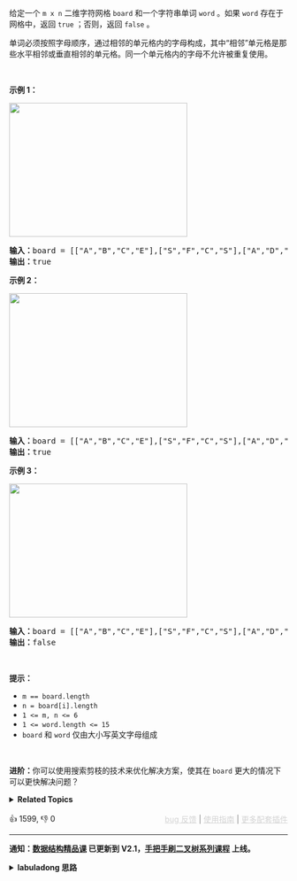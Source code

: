 <p>给定一个&nbsp;<code>m x n</code> 二维字符网格&nbsp;<code>board</code> 和一个字符串单词&nbsp;<code>word</code> 。如果&nbsp;<code>word</code> 存在于网格中，返回 <code>true</code> ；否则，返回 <code>false</code> 。</p>

<p>单词必须按照字母顺序，通过相邻的单元格内的字母构成，其中“相邻”单元格是那些水平相邻或垂直相邻的单元格。同一个单元格内的字母不允许被重复使用。</p>

<p>&nbsp;</p>

<p><strong>示例 1：</strong></p> 
<img alt="" src="https://assets.leetcode.com/uploads/2020/11/04/word2.jpg" style="width: 322px; height: 242px;" /> 
<pre>
<strong>输入：</strong>board = [["A","B","C","E"],["S","F","C","S"],["A","D","E","E"]], word = "ABCCED"
<strong>输出：</strong>true
</pre>

<p><strong>示例 2：</strong></p> 
<img alt="" src="https://assets.leetcode.com/uploads/2020/11/04/word-1.jpg" style="width: 322px; height: 242px;" /> 
<pre>
<strong>输入：</strong>board = [["A","B","C","E"],["S","F","C","S"],["A","D","E","E"]], word = "SEE"
<strong>输出：</strong>true
</pre>

<p><strong>示例 3：</strong></p> 
<img alt="" src="https://assets.leetcode.com/uploads/2020/10/15/word3.jpg" style="width: 322px; height: 242px;" /> 
<pre>
<strong>输入：</strong>board = [["A","B","C","E"],["S","F","C","S"],["A","D","E","E"]], word = "ABCB"
<strong>输出：</strong>false
</pre>

<p>&nbsp;</p>

<p><strong>提示：</strong></p>

<ul> 
 <li><code>m == board.length</code></li> 
 <li><code>n = board[i].length</code></li> 
 <li><code>1 &lt;= m, n &lt;= 6</code></li> 
 <li><code>1 &lt;= word.length &lt;= 15</code></li> 
 <li><code>board</code> 和 <code>word</code> 仅由大小写英文字母组成</li> 
</ul>

<p>&nbsp;</p>

<p><strong>进阶：</strong>你可以使用搜索剪枝的技术来优化解决方案，使其在 <code>board</code> 更大的情况下可以更快解决问题？</p>

<details><summary><strong>Related Topics</strong></summary>数组 | 回溯 | 矩阵</details><br>

<div>👍 1599, 👎 0<span style='float: right;'><span style='color: gray;'><a href='https://github.com/labuladong/fucking-algorithm/discussions/939' target='_blank' style='color: lightgray;text-decoration: underline;'>bug 反馈</a> | <a href='https://labuladong.gitee.io/article/fname.html?fname=jb插件简介' target='_blank' style='color: lightgray;text-decoration: underline;'>使用指南</a> | <a href='https://labuladong.github.io/algo/images/others/%E5%85%A8%E5%AE%B6%E6%A1%B6.jpg' target='_blank' style='color: lightgray;text-decoration: underline;'>更多配套插件</a></span></span></div>

<div id="labuladong"><hr>

**通知：[数据结构精品课](https://aep.h5.xeknow.com/s/1XJHEO) 已更新到 V2.1，[手把手刷二叉树系列课程](https://aep.xet.tech/s/3YGcq3) 上线。**

<details><summary><strong>labuladong 思路</strong></summary>

## 基本思路

这道题和 [一文秒杀所有岛屿题目](https://labuladong.github.io/article/fname.html?fname=岛屿题目) 中讲到的题目非常类似，用 DFS 算法暴力搜索就行了。

注意我们要对已经匹配过的字符做标记，比如用 [图论算法基础](https://labuladong.github.io/article/fname.html?fname=图) 中讲到的 `visited` 数组，或者使用其他方法标记 `board` 中已经匹配过的字符。

如果不做标记的话会出现错误的结果，比如这个测试用例：

```java
[["A","B","C","E"],
 ["S","F","C","S"],
 ["A","D","E","E"]]
```

你如果在其中搜索 `"ABCB"`，按道理不应该搜到，但如果你不对已经匹配过的字符做标记的话，算法可能匹配了第一行前三列的 `"ABC"` 之后又回头匹配了第二列的 `"B"`，导致出现错误的结果。

我就用加负号的方式标记已经匹配过的字符，来避免走回头路，具体看代码吧。

**标签：[DFS 算法](https://mp.weixin.qq.com/mp/appmsgalbum?__biz=MzAxODQxMDM0Mw==&action=getalbum&album_id=2122002916411604996)**

## 解法代码

提示：🟢 标记的是我写的解法代码，🤖 标记的是 chatGPT 翻译的多语言解法代码。如有错误，可以 [点这里](https://github.com/labuladong/fucking-algorithm/issues/1113) 反馈和修正。

<div class="tab-panel"><div class="tab-nav">
<button data-tab-item="cpp" class="tab-nav-button btn " data-tab-group="default" onclick="switchTab(this)">cpp🤖</button>

<button data-tab-item="python" class="tab-nav-button btn " data-tab-group="default" onclick="switchTab(this)">python🤖</button>

<button data-tab-item="java" class="tab-nav-button btn active" data-tab-group="default" onclick="switchTab(this)">java🟢</button>

<button data-tab-item="go" class="tab-nav-button btn " data-tab-group="default" onclick="switchTab(this)">go🤖</button>

<button data-tab-item="javascript" class="tab-nav-button btn " data-tab-group="default" onclick="switchTab(this)">javascript🤖</button>
</div><div class="tab-content">
<div data-tab-item="cpp" class="tab-item " data-tab-group="default"><div class="highlight">

```cpp
// 注意：cpp 代码由 chatGPT🤖 根据我的 java 代码翻译，旨在帮助不同背景的读者理解算法逻辑。
// 本代码已经通过力扣的测试用例，应该可直接成功提交。

class Solution {
    bool found = false;
public:
    bool exist(vector<vector<char>>& board, string word) {
        int m = board.size(), n = board[0].size();
        for (int i = 0; i < m; i++) {
            for (int j = 0; j < n; j++) {
                dfs(board, i, j, word, 0);
                if (found) {  // 如果找到了一个答案，直接返回true
                    return true;
                }
            }
        }
        return false;  // 没有找到答案，返回false
    }

    // 从 (i, j) 开始向四周搜索，试图匹配 word[p..]
    void dfs(vector<vector<char>>& board, int i, int j, string& word, int p) {
        if (p == word.size()) {  // 整个word已经被匹配完，找到了一个答案
            found = true;
            return;
        }
        if (found) {  // 已经找到了一个答案，不用再搜索了
            return;
        }
        int m = board.size(), n = board[0].size();
        if (i < 0 || j < 0 || i >= m || j >= n) {  // 在边界之外，返回
            return;
        }
        if (board[i][j] != word[p]) {  // 与当前字符不匹配，返回
            return;
        }

        // 因为之前匹配的字符不能重复匹配，所以我们给它们添加一个负号标记
        board[i][j] = (char)(-board[i][j]);
        dfs(board, i + 1, j, word, p + 1);  // 向下搜索
        dfs(board, i, j + 1, word, p + 1);  // 向右搜索
        dfs(board, i - 1, j, word, p + 1);  // 向上搜索
        dfs(board, i, j - 1, word, p + 1);  // 向左搜索
        board[i][j] = (char)(-board[i][j]);  // 回溯当前字符
    }
};
```

</div></div>

<div data-tab-item="python" class="tab-item " data-tab-group="default"><div class="highlight">

```python
# 注意：python 代码由 chatGPT🤖 根据我的 java 代码翻译，旨在帮助不同背景的读者理解算法逻辑。
# 本代码还未经过力扣测试，仅供参考，如有疑惑，可以参照我写的 java 代码对比查看。

class Solution:
    def __init__(self):
        self.found = False
    
    def exist(self, board: List[List[str]], word: str) -> bool:
        m, n = len(board), len(board[0])
        for i in range(m):
            for j in range(n):
                self.dfs(board, i, j, word, 0)
                # 如果找到了一个答案，则直接返回True
                if self.found:
                    return True
        return False
    
    # 从 (i, j) 开始向四周搜索，试图匹配 word[p..]
    def dfs(self, board, i, j, word, p):
        if p == len(word):
            # 整个 word 已经被匹配完，找到了一个答案
            self.found = True
            return
        if self.found:
            # 已经找到了一个答案，不用再搜索了
            return
        m, n = len(board), len(board[0])
        if i < 0 or j < 0 or i >= m or j >= n:
            return
        if board[i][j] != word[p]:
            return
        
        # 已经匹配过的字符，我们给它添一个负号作为标记，避免走回头路
        board[i][j] = -board[i][j]
        
        # word[p] 被 board[i][j] 匹配，开始向四周搜索 word[p+1..]
        self.dfs(board, i+1, j, word, p+1)
        self.dfs(board, i, j+1, word, p+1)
        self.dfs(board, i-1, j, word, p+1)
        self.dfs(board, i, j-1, word, p+1)
        
        # 还原标记（恢复现场）
        board[i][j] = -board[i][j]
```

</div></div>

<div data-tab-item="java" class="tab-item active" data-tab-group="default"><div class="highlight">

```java
class Solution {

    boolean found = false;

    public boolean exist(char[][] board, String word) {
        int m = board.length, n = board[0].length;
        for (int i = 0; i < m; i++) {
            for (int j = 0; j < n; j++) {
                dfs(board, i, j, word, 0);
                if (found) {
                    return true;
                }
            }
        }
        return false;
    }

    // 从 (i, j) 开始向四周搜索，试图匹配 word[p..]
    void dfs(char[][] board, int i, int j, String word, int p) {
        if (p == word.length()) {
            // 整个 word 已经被匹配完，找到了一个答案
            found = true;
            return;
        }
        if (found) {
            // 已经找到了一个答案，不用再搜索了
            return;
        }
        int m = board.length, n = board[0].length;
        if (i < 0 || j < 0 || i >= m || j >= n) {
            return;
        }
        if (board[i][j] != word.charAt(p)) {
            return;
        }

        // 已经匹配过的字符，我们给它添一个负号作为标记，避免走回头路
        board[i][j] = (char)(-board[i][j]);
        // word[p] 被 board[i][j] 匹配，开始向四周搜索 word[p+1..]
        dfs(board, i + 1, j, word, p + 1);
        dfs(board, i, j + 1, word, p + 1);
        dfs(board, i - 1, j, word, p + 1);
        dfs(board, i, j - 1, word, p + 1);
        board[i][j] = (char)(-board[i][j]);
    }
}
```

</div></div>

<div data-tab-item="go" class="tab-item " data-tab-group="default"><div class="highlight">

```go
// 注意：go 代码由 chatGPT🤖 根据我的 java 代码翻译，旨在帮助不同背景的读者理解算法逻辑。
// 本代码已经通过力扣的测试用例，应该可直接成功提交。

func exist(board [][]byte, word string) bool {
    m, n := len(board), len(board[0])
    found := false
    var dfs func(i, j, p int)
    dfs = func(i, j, p int) {
        if p == len(word) {
            // 整个 word 已经被匹配完，找到了一个答案
            found = true
            return
        }
        if found {
            // 已经找到了一个答案，不用再搜索了
            return
        }
        if i < 0 || j < 0 || i >= m || j >= n {
            return
        }
        if board[i][j] != word[p] {
            return
        }

        // 已经匹配过的字符，我们给它添一个负号作为标记，避免走回头路
        board[i][j] ^= 255
        // word[p] 被 board[i][j] 匹配，开始向四周搜索 word[p+1..]
        dfs(i+1, j, p+1)
        dfs(i, j+1, p+1)
        dfs(i-1, j, p+1)
        dfs(i, j-1, p+1)
        board[i][j] ^= 255
    }
    for i := 0; i < m; i++ {
        for j := 0; j < n; j++ {
            dfs(i, j, 0)
            if found {
                return true
            }
        }
    }
    return false
}
```

</div></div>

<div data-tab-item="javascript" class="tab-item " data-tab-group="default"><div class="highlight">

```javascript
// 注意：javascript 代码由 chatGPT🤖 根据我的 java 代码翻译，旨在帮助不同背景的读者理解算法逻辑。
// 本代码已经通过力扣的测试用例，应该可直接成功提交。

/**
 * @param {character[][]} board
 * @param {string} word
 * @return {boolean}
 */
var exist = function(board, word) {
    let found = false;
    let dfs = function(board, i, j, word, p){
        // 当整个 word 已经被匹配完，找到了一个答案
        if (p == word.length) {
            found = true;
            return;
        }
        // 已经找到了一个答案，不用再搜索了
        if (found) {
            return;
        }
        let m = board.length, n = board[0].length;
        // 如果越界了，直接返回
        if (i < 0 || j < 0 || i >= m || j >= n) {
            return;
        }
        // 如果当前字符和 word 的当前字符不相等，返回
        if (board[i][j] != word.charAt(p)) {
            return;
        }
        // 已经匹配过的字符，我们给它添一个负号作为标记，避免走回头路
        board[i][j] = -board[i][j];
        // word[p] 被 board[i][j] 匹配，开始向四周搜索 word[p+1..]
        dfs(board, i + 1, j, word, p + 1);
        dfs(board, i, j + 1, word, p + 1);
        dfs(board, i - 1, j, word, p + 1);
        dfs(board, i, j - 1, word, p + 1);
        board[i][j] = -board[i][j];
    }
    let m = board.length, n = board[0].length;
    for (let i = 0; i < m; i++) {
        for (let j = 0; j < n; j++) {
            dfs(board, i, j, word, 0);
            if (found) {
                return true;
            }
        }
    }
    return false;
};
```

</div></div>
</div></div>

</details>
</div>



